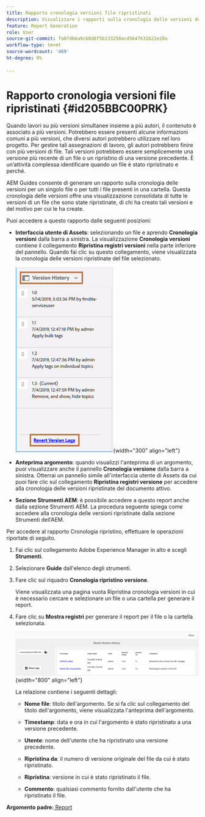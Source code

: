```yaml
---
title: Rapporto cronologia versioni file ripristinati
description: Visualizzare i rapporti sulla cronologia delle versioni dei file ripristinati in AEM Guides. Scopri come accedere ai registri di ripristino della versione dall’interfaccia utente di Assets, dall’anteprima dell’argomento e dalla selezione degli strumenti AEM.
feature: Report Generation
role: User
source-git-commit: fa07db6a9cb8d8f5b133258acd5647631b22e28a
workflow-type: tm+mt
source-wordcount: '469'
ht-degree: 0%

---
```


# Rapporto cronologia versioni file ripristinati {#id205BBC00PRK}

Quando lavori su più versioni simultanee insieme a più autori, il contenuto è associato a più versioni. Potrebbero essere presenti alcune informazioni comuni a più versioni, che diversi autori potrebbero utilizzare nel loro progetto. Per gestire tali assegnazioni di lavoro, gli autori potrebbero finire con più versioni di file. Tali versioni potrebbero essere semplicemente una versione più recente di un file o un ripristino di una versione precedente. È un’attività complessa identificare quando un file è stato ripristinato e perché.

AEM Guides consente di generare un rapporto sulla cronologia delle versioni per un singolo file o per tutti i file presenti in una cartella. Questa cronologia delle versioni offre una visualizzazione consolidata di tutte le versioni di un file che sono state ripristinate, di chi ha creato tali versioni e del motivo per cui le ha create.

Puoi accedere a questo rapporto dalle seguenti posizioni:

- **Interfaccia utente di Assets**: selezionando un file e aprendo **Cronologia versioni** dalla barra a sinistra. La visualizzazione **Cronologia versioni** contiene il collegamento **Ripristina registri versioni** nella parte inferiore del pannello. Quando fai clic su questo collegamento, viene visualizzata la cronologia delle versioni ripristinate del file selezionato.

  ![](images/revert-log-from-assets-ui.png){width="300" align="left"}

- **Anteprima argomento**: quando visualizzi l&#39;anteprima di un argomento, puoi visualizzare anche il pannello **Cronologia versione** dalla barra a sinistra. Otterrai un pannello simile all&#39;interfaccia utente di Assets da cui puoi fare clic sul collegamento **Ripristina registri versione** per accedere alla cronologia delle versioni ripristinate del documento attivo.

- **Sezione Strumenti AEM**: è possibile accedere a questo report anche dalla sezione Strumenti AEM. La procedura seguente spiega come accedere alla cronologia delle versioni ripristinate dalla sezione Strumenti dell’AEM.


Per accedere al rapporto Cronologia ripristino, effettuare le operazioni riportate di seguito.

1. Fai clic sul collegamento Adobe Experience Manager in alto e scegli **Strumenti**.

1. Selezionare **Guide** dall&#39;elenco degli strumenti.

1. Fare clic sul riquadro **Cronologia ripristino versione**.

   Viene visualizzata una pagina vuota Ripristina cronologia versioni in cui è necessario cercare e selezionare un file o una cartella per generare il report.

1. Fare clic su **Mostra registri** per generare il report per il file o la cartella selezionata.

   ![](images/revert-version-history-report.png){width="800" align="left"}

   La relazione contiene i seguenti dettagli:

   - **Nome file**: titolo dell&#39;argomento. Se si fa clic sul collegamento del titolo dell&#39;argomento, viene visualizzata l&#39;anteprima dell&#39;argomento.

   - **Timestamp**: data e ora in cui l&#39;argomento è stato ripristinato a una versione precedente.

   - **Utente**: nome dell&#39;utente che ha ripristinato una versione precedente.

   - **Ripristina da**: il numero di versione originale del file da cui è stato ripristinato.

   - **Ripristina**: versione in cui è stato ripristinato il file.

   - **Commento**: qualsiasi commento fornito dall&#39;utente che ha ripristinato il file.


**Argomento padre:**[ Report](reports-intro.md)
